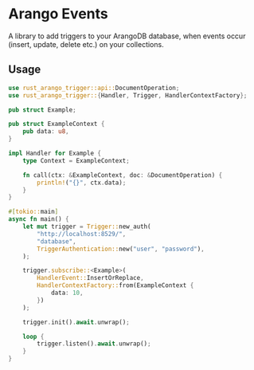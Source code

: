 # Arango Events

A library to add triggers to your ArangoDB database, when events occur (insert, update, delete etc.) on your
collections.

## Usage

```rust
use rust_arango_trigger::api::DocumentOperation;
use rust_arango_trigger::{Handler, Trigger, HandlerContextFactory};

pub struct Example;

pub struct ExampleContext {
    pub data: u8,
}

impl Handler for Example {
    type Context = ExampleContext;

    fn call(ctx: &ExampleContext, doc: &DocumentOperation) {
        println!("{}", ctx.data);
    }
}

#[tokio::main]
async fn main() {
    let mut trigger = Trigger::new_auth(
        "http://localhost:8529/",
        "database",
        TriggerAuthentication::new("user", "password"),
    );

    trigger.subscribe::<Example>(
        HandlerEvent::InsertOrReplace,
        HandlerContextFactory::from(ExampleContext {
            data: 10,
        })
    );

    trigger.init().await.unwrap();

    loop {
        trigger.listen().await.unwrap();
    }
}
```